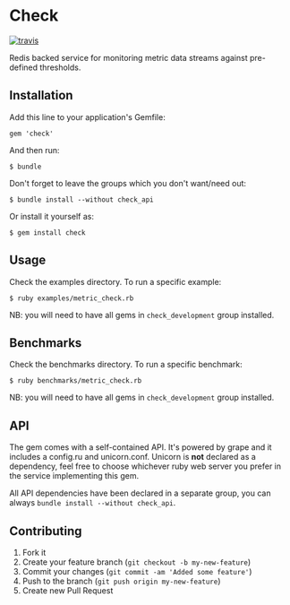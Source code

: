 # Check

[![travis][1]][2]

Redis backed service for monitoring metric data streams against
pre-defined thresholds.

## Installation

Add this line to your application's Gemfile:

    gem 'check'

And then run:

    $ bundle

Don't forget to leave the groups which you don't want/need out:

    $ bundle install --without check_api

Or install it yourself as:

    $ gem install check

## Usage

Check the examples directory. To run a specific example:

    $ ruby examples/metric_check.rb

NB: you will need to have all gems in `check_development` group installed.

## Benchmarks

Check the benchmarks directory. To run a specific benchmark:

    $ ruby benchmarks/metric_check.rb

NB: you will need to have all gems in `check_development` group installed.

## API

The gem comes with a self-contained API. It's powered by grape and
it includes a config.ru and unicorn.conf. Unicorn is **not** declared as
a dependency, feel free to choose whichever ruby web server you prefer
in the service implementing this gem.

All API dependencies have been declared in a separate group, you can
always `bundle install --without check_api`.

## Contributing

1. Fork it
2. Create your feature branch (`git checkout -b my-new-feature`)
3. Commit your changes (`git commit -am 'Added some feature'`)
4. Push to the branch (`git push origin my-new-feature`)
5. Create new Pull Request

[1]: https://secure.travis-ci.org/gosquared/check.png
[2]: http://travis-ci.org/gosquared/check
